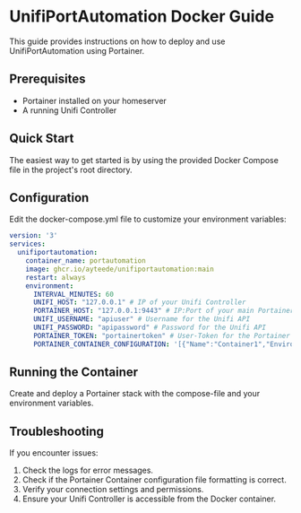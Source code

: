# UnifiPortAutomation Docker Guide

This guide provides instructions on how to deploy and use UnifiPortAutomation using Portainer.

## Prerequisites

- Portainer installed on your homeserver
- A running Unifi Controller

## Quick Start

The easiest way to get started is by using the provided Docker Compose file in the project's root directory.

## Configuration

Edit the docker-compose.yml file to customize your environment variables:

```yaml
version: '3'
services:
  unifiportautomation:
    container_name: portautomation
    image: ghcr.io/ayteede/unifiportautomation:main
    restart: always
    environment:
      INTERVAL_MINUTES: 60
      UNIFI_HOST: "127.0.0.1" # IP of your Unifi Controller
      PORTAINER_HOST: "127.0.0.1:9443" # IP:Port of your main Portainer instance
      UNIFI_USERNAME: "apiuser" # Username for the Unifi API
      UNIFI_PASSWORD: "apipassword" # Password for the Unifi API
      PORTAINER_TOKEN: "portainertoken" # User-Token for the Portainer API
      PORTAINER_CONTAINER_CONFIGURATION: '[{"Name":"Container1","EnvironmentId":1,"Ports":[80,81,82]}, {"Name":"Container2","EnvironmentId":1,"Ports":[83]}]' # JSON Array with the Configuration-Class objects
```

## Running the Container

Create and deploy a Portainer stack with the compose-file and your environment variables.

## Troubleshooting
If you encounter issues:

1. Check the logs for error messages.
2. Check if the Portainer Container configuration file formatting is correct.
3. Verify your connection settings and permissions.
3. Ensure your Unifi Controller is accessible from the Docker container.